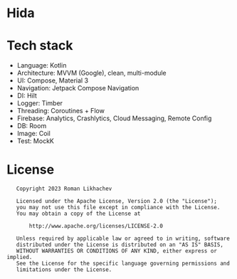 Hida
====

# Tech stack

- Language: Kotlin
- Architecture: MVVM (Google), clean, multi-module
- UI: Compose, Material 3
- Navigation: Jetpack Compose Navigation
- DI: Hilt
- Logger: Timber
- Threading: Coroutines + Flow
- Firebase: Analytics, Crashlytics, Cloud Messaging, Remote Config
- DB: Room
- Image: Coil
- Test: MockK

# License

```
   Copyright 2023 Roman Likhachev

   Licensed under the Apache License, Version 2.0 (the "License");
   you may not use this file except in compliance with the License.
   You may obtain a copy of the License at

       http://www.apache.org/licenses/LICENSE-2.0

   Unless required by applicable law or agreed to in writing, software
   distributed under the License is distributed on an "AS IS" BASIS,
   WITHOUT WARRANTIES OR CONDITIONS OF ANY KIND, either express or implied.
   See the License for the specific language governing permissions and
   limitations under the License.
```
